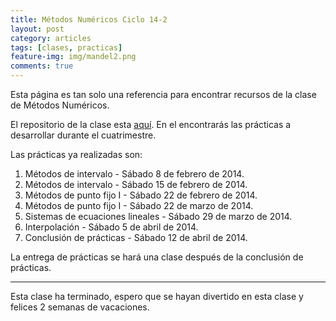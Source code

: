```yaml
---
title: Métodos Numéricos Ciclo 14-2
layout: post
category: articles
tags: [clases, practicas]
feature-img: img/mandel2.png
comments: true
---
```


Esta página es tan solo una referencia para encontrar recursos de la clase de Métodos Numéricos.

El repositorio de la clase esta [aquí](https://github.com/robblack007/clase-metodos-numericos). En el encontrarás las prácticas a desarrollar durante el cuatrimestre.

Las prácticas ya realizadas son:

1. Métodos de intervalo - Sábado 8 de febrero de 2014.
2. Métodos de intervalo - Sábado 15 de febrero de 2014.
3. Métodos de punto fijo I - Sábado 22 de febrero de 2014.
4. Métodos de punto fijo I - Sábado 22 de marzo de 2014.
5. Sistemas de ecuaciones lineales - Sábado 29 de marzo de 2014.
6. Interpolación - Sábado 5 de abril de 2014.
7. Conclusión de prácticas - Sábado 12 de abril de 2014.

La entrega de prácticas se hará una clase después de la conclusión de prácticas.

---

Esta clase ha terminado, espero que se hayan divertido en esta clase y felices 2 semanas de vacaciones.